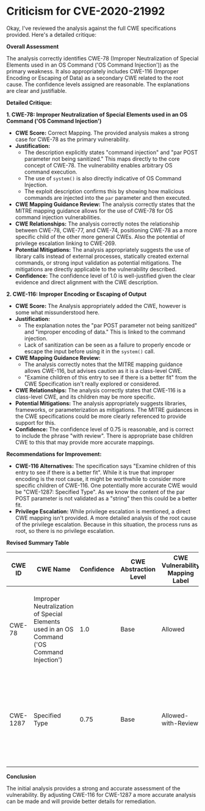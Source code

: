 # Criticism for CVE-2020-21992

Okay, I've reviewed the analysis against the full CWE specifications provided. Here's a detailed critique:

**Overall Assessment**

The analysis correctly identifies CWE-78 (Improper Neutralization of Special Elements used in an OS Command ('OS Command Injection')) as the primary weakness.  It also appropriately includes CWE-116 (Improper Encoding or Escaping of Data) as a secondary CWE related to the root cause. The confidence levels assigned are reasonable. The explanations are clear and justifiable.

**Detailed Critique:**

**1. CWE-78: Improper Neutralization of Special Elements used in an OS Command ('OS Command Injection')**

*   **CWE Score:** Correct Mapping. The provided analysis makes a strong case for CWE-78 as the primary vulnerability.
*   **Justification:**
    *   The description explicitly states "command injection" and "par POST parameter not being sanitized." This maps directly to the core concept of CWE-78. The vulnerability enables arbitrary OS command execution.
    *   The use of `system()` is also directly indicative of OS Command Injection.
    *   The exploit description confirms this by showing how malicious commands are injected into the `par` parameter and then executed.
*   **CWE Mapping Guidance Review:** The analysis correctly states that the MITRE mapping guidance allows for the use of CWE-78 for OS command injection vulnerabilities.
*   **CWE Relationships:** The analysis correctly notes the relationship between CWE-78, CWE-77, and CWE-74, positioning CWE-78 as a more specific child of the other more general CWEs. Also the potential of privilege escalation linking to CWE-269.
*   **Potential Mitigations:** The analysis appropriately suggests the use of library calls instead of external processes, statically created external commands, or strong input validation as potential mitigations. The mitigations are directly applicable to the vulnerability described.
*   **Confidence:** The confidence level of 1.0 is well-justified given the clear evidence and direct alignment with the CWE description.

**2. CWE-116: Improper Encoding or Escaping of Output**

*   **CWE Score:** The Analysis appropriately added the CWE, however is some what missunderstood here.
*   **Justification:**
    *   The explanation notes the "par POST parameter not being sanitized" and "improper encoding of data." This is linked to the command injection.
    *   Lack of sanitization can be seen as a failure to properly encode or escape the input before using it in the `system()` call.
*   **CWE Mapping Guidance Review:**
    *   The analysis correctly notes that the MITRE mapping guidance allows CWE-116, but advises caution as it is a class-level CWE.
    *   "Examine children of this entry to see if there is a better fit" from the CWE Specification isn't really explored or considered.
*   **CWE Relationships:** The analysis correctly states that CWE-116 is a class-level CWE, and its children may be more specific.
*   **Potential Mitigations:** The analysis appropriately suggests libraries, frameworks, or parameterization as mitigations. The MITRE guidances in the CWE specifications could be more clearly referenced to provide support for this.
*   **Confidence:** The confidence level of 0.75 is reasonable, and is correct to include the phrase "with review". There is appropriate base children CWE to this that may provide more accurate mappings.

**Recommendations for Improvement:**

*   **CWE-116 Alternatives:** The specification says "Examine children of this entry to see if there is a better fit". While it is true that improper encoding is the root cause, it might be worthwhile to consider more specific children of CWE-116. One potentially more accurate CWE would be "CWE-1287: Specified Type". As we know the content of the par POST parameter is not validated as a "string" then this could be a better fit.
*   **Privilege Escalation:** While privilege escalation is mentioned, a direct CWE mapping isn't provided. A more detailed analysis of the root cause of the privilege escalation. Because in this situation, the process runs as root, so there is no privilege escalation.

**Revised Summary Table**

| CWE ID | CWE Name | Confidence | CWE Abstraction Level | CWE Vulnerability Mapping Label | CWE-Vulnerability Mapping Notes |
|---|---|---|---|---|---|
| CWE-78 | Improper Neutralization of Special Elements used in an OS Command ('OS Command Injection') | 1.0 | Base | Allowed | Primary CWE: The vulnerability involves injecting OS commands via unsanitized input, directly matching CWE-78. |
| CWE-1287 | Specified Type | 0.75 | Base | Allowed-with-Review | Secondary CWE: The root cause is the lack of sanitization of the POST parameter, the data was not validated based on type requirements. |

**Conclusion**

The initial analysis provides a strong and accurate assessment of the vulnerability. By adjusting CWE-116 for CWE-1287 a more accurate analysis can be made and will provide better details for remediation.